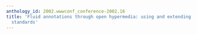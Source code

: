 ```yaml
---
anthology_id: 2002.wwwconf_conference-2002.16
title: 'Fluid annotations through open hypermedia: using and extending emerging web
  standards'
---
```

